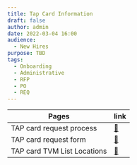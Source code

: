 ```yaml
---
title: Tap Card Information
draft: false
author: admin
date: 2022-03-04 16:00
audience:
  - New Hires
purpose: TBD
tags:
  - Onboarding
  - Administrative
  - RFP
  - PO
  - REQ
---
```


|Pages|link|
|---|----|
|TAP card request process|[:link:](/tap-card-request-process/index.md)|
|TAP card request form|[:link:](/tap-card-request-form/index.md)|
|TAP card TVM List Locations|[:link:](/tap-card-tvm-list-locations/index.md)|